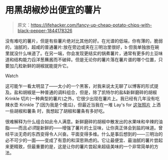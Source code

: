 # 用黑胡椒炒出便宜的薯片

> 原文：<https://lifehacker.com/fancy-up-cheap-potato-chips-with-black-pepper-1844178326>

没有难吃的薯片，但是有些薯片绝对比其他的好。在光谱的低端，你有薄的，脆弱的，油腻的，超咸的普通薯片:放在旁边或夹在三明治里很好，b 但我单独放在碗里就没什么味道了。在另一端，你会发现更结实的锅煮薯片，通常有更多的土豆味道和结构能力舀洋葱蘸酱而不破碎。但是无论你的薯片落在薯片谱的哪个位置，只要加几粒新鲜的胡椒就能提升它。

Watch

这可能乍一看太明显了——太小的一个黑客，对我来说太无聊了以博客的形式提及。盐和胡椒是一种普通的调料组合，但是，除了凯特尔的盐&新鲜磨碎的胡椒 Krinkle 切片(一种典型的薯片)之外，它很少出现在薯片上。我已经有几年没有吃辣水壶 Krinkle 了(因为我是个傻瓜)，但最近当我在一堆 Lay's for [这张照片](https://lifehacker.com/why-use-a-regular-bowl-when-you-could-use-a-cheese-bowl-1844122499) 上洒一些胡椒和薯条 时，我想起了胡椒和薯条有多好吃。

很难解释为什么组合如此令人满意。新鲜磨碎的胡椒中散发出的水果味和辛辣的油脂——而且*必须*是新鲜的——增强了薯片的土豆味，让你真正体会到盐的味道。曾经平淡无奇的东西变得令人兴奋。平面变得多维。什么是事后想到的——三明治的必不可少的一面——变成了有意的和深思熟虑的。它让最便宜、最油腻的薯片尝起来更精致，但最重要的是，这是让你的薯片尝起来超级美味的一个非常简单的方法。